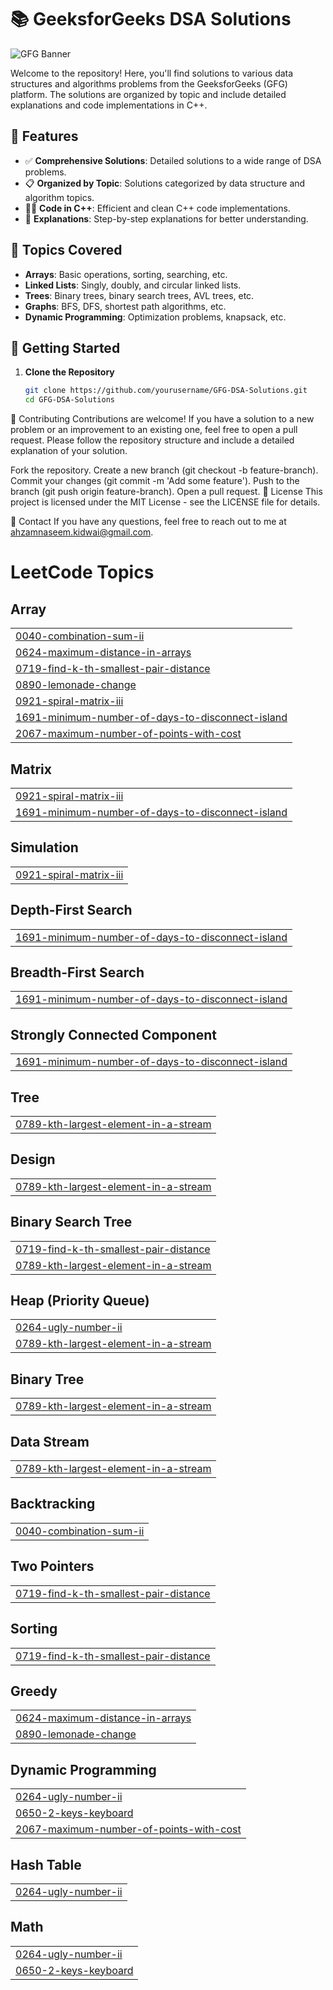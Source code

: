 # 📚 GeeksforGeeks DSA Solutions

![GFG Banner](https://media.geeksforgeeks.org/wp-content/cdn-uploads/20210306122554/gfg-new-logo.png)

Welcome to the repository! Here, you'll find solutions to various data structures and algorithms problems from the GeeksforGeeks (GFG) platform. The solutions are organized by topic and include detailed explanations and code implementations in C++.

## 🌟 Features
- ✅ **Comprehensive Solutions**: Detailed solutions to a wide range of DSA problems.
- 📋 **Organized by Topic**: Solutions categorized by data structure and algorithm topics.
- 🧑‍💻 **Code in C++**: Efficient and clean C++ code implementations.
- 📖 **Explanations**: Step-by-step explanations for better understanding.

## 📜 Topics Covered

- **Arrays**: Basic operations, sorting, searching, etc.
- **Linked Lists**: Singly, doubly, and circular linked lists.
- **Trees**: Binary trees, binary search trees, AVL trees, etc.
- **Graphs**: BFS, DFS, shortest path algorithms, etc.
- **Dynamic Programming**: Optimization problems, knapsack, etc.

## 🚀 Getting Started

1. **Clone the Repository**
   ```bash
   git clone https://github.com/yourusername/GFG-DSA-Solutions.git
   cd GFG-DSA-Solutions

🤝 Contributing
Contributions are welcome! If you have a solution to a new problem or an improvement to an existing one, feel free to open a pull request. Please follow the repository structure and include a detailed explanation of your solution.

Fork the repository.
Create a new branch (git checkout -b feature-branch).
Commit your changes (git commit -m 'Add some feature').
Push to the branch (git push origin feature-branch).
Open a pull request.
📝 License
This project is licensed under the MIT License - see the LICENSE file for details.

📧 Contact
If you have any questions, feel free to reach out to me at ahzamnaseem.kidwai@gmail.com.


<!---LeetCode Topics Start-->
# LeetCode Topics
## Array
|  |
| ------- |
| [0040-combination-sum-ii](https://github.com/ahzamkidwai/Data-Structures-Algorithms-Code/tree/master/0040-combination-sum-ii) |
| [0624-maximum-distance-in-arrays](https://github.com/ahzamkidwai/Data-Structures-Algorithms-Code/tree/master/0624-maximum-distance-in-arrays) |
| [0719-find-k-th-smallest-pair-distance](https://github.com/ahzamkidwai/Data-Structures-Algorithms-Code/tree/master/0719-find-k-th-smallest-pair-distance) |
| [0890-lemonade-change](https://github.com/ahzamkidwai/Data-Structures-Algorithms-Code/tree/master/0890-lemonade-change) |
| [0921-spiral-matrix-iii](https://github.com/ahzamkidwai/Data-Structures-Algorithms-Code/tree/master/0921-spiral-matrix-iii) |
| [1691-minimum-number-of-days-to-disconnect-island](https://github.com/ahzamkidwai/Data-Structures-Algorithms-Code/tree/master/1691-minimum-number-of-days-to-disconnect-island) |
| [2067-maximum-number-of-points-with-cost](https://github.com/ahzamkidwai/Data-Structures-Algorithms-Code/tree/master/2067-maximum-number-of-points-with-cost) |
## Matrix
|  |
| ------- |
| [0921-spiral-matrix-iii](https://github.com/ahzamkidwai/Data-Structures-Algorithms-Code/tree/master/0921-spiral-matrix-iii) |
| [1691-minimum-number-of-days-to-disconnect-island](https://github.com/ahzamkidwai/Data-Structures-Algorithms-Code/tree/master/1691-minimum-number-of-days-to-disconnect-island) |
## Simulation
|  |
| ------- |
| [0921-spiral-matrix-iii](https://github.com/ahzamkidwai/Data-Structures-Algorithms-Code/tree/master/0921-spiral-matrix-iii) |
## Depth-First Search
|  |
| ------- |
| [1691-minimum-number-of-days-to-disconnect-island](https://github.com/ahzamkidwai/Data-Structures-Algorithms-Code/tree/master/1691-minimum-number-of-days-to-disconnect-island) |
## Breadth-First Search
|  |
| ------- |
| [1691-minimum-number-of-days-to-disconnect-island](https://github.com/ahzamkidwai/Data-Structures-Algorithms-Code/tree/master/1691-minimum-number-of-days-to-disconnect-island) |
## Strongly Connected Component
|  |
| ------- |
| [1691-minimum-number-of-days-to-disconnect-island](https://github.com/ahzamkidwai/Data-Structures-Algorithms-Code/tree/master/1691-minimum-number-of-days-to-disconnect-island) |
## Tree
|  |
| ------- |
| [0789-kth-largest-element-in-a-stream](https://github.com/ahzamkidwai/Data-Structures-Algorithms-Code/tree/master/0789-kth-largest-element-in-a-stream) |
## Design
|  |
| ------- |
| [0789-kth-largest-element-in-a-stream](https://github.com/ahzamkidwai/Data-Structures-Algorithms-Code/tree/master/0789-kth-largest-element-in-a-stream) |
## Binary Search Tree
|  |
| ------- |
| [0719-find-k-th-smallest-pair-distance](https://github.com/ahzamkidwai/Data-Structures-Algorithms-Code/tree/master/0719-find-k-th-smallest-pair-distance) |
| [0789-kth-largest-element-in-a-stream](https://github.com/ahzamkidwai/Data-Structures-Algorithms-Code/tree/master/0789-kth-largest-element-in-a-stream) |
## Heap (Priority Queue)
|  |
| ------- |
| [0264-ugly-number-ii](https://github.com/ahzamkidwai/Data-Structures-Algorithms-Code/tree/master/0264-ugly-number-ii) |
| [0789-kth-largest-element-in-a-stream](https://github.com/ahzamkidwai/Data-Structures-Algorithms-Code/tree/master/0789-kth-largest-element-in-a-stream) |
## Binary Tree
|  |
| ------- |
| [0789-kth-largest-element-in-a-stream](https://github.com/ahzamkidwai/Data-Structures-Algorithms-Code/tree/master/0789-kth-largest-element-in-a-stream) |
## Data Stream
|  |
| ------- |
| [0789-kth-largest-element-in-a-stream](https://github.com/ahzamkidwai/Data-Structures-Algorithms-Code/tree/master/0789-kth-largest-element-in-a-stream) |
## Backtracking
|  |
| ------- |
| [0040-combination-sum-ii](https://github.com/ahzamkidwai/Data-Structures-Algorithms-Code/tree/master/0040-combination-sum-ii) |
## Two Pointers
|  |
| ------- |
| [0719-find-k-th-smallest-pair-distance](https://github.com/ahzamkidwai/Data-Structures-Algorithms-Code/tree/master/0719-find-k-th-smallest-pair-distance) |
## Sorting
|  |
| ------- |
| [0719-find-k-th-smallest-pair-distance](https://github.com/ahzamkidwai/Data-Structures-Algorithms-Code/tree/master/0719-find-k-th-smallest-pair-distance) |
## Greedy
|  |
| ------- |
| [0624-maximum-distance-in-arrays](https://github.com/ahzamkidwai/Data-Structures-Algorithms-Code/tree/master/0624-maximum-distance-in-arrays) |
| [0890-lemonade-change](https://github.com/ahzamkidwai/Data-Structures-Algorithms-Code/tree/master/0890-lemonade-change) |
## Dynamic Programming
|  |
| ------- |
| [0264-ugly-number-ii](https://github.com/ahzamkidwai/Data-Structures-Algorithms-Code/tree/master/0264-ugly-number-ii) |
| [0650-2-keys-keyboard](https://github.com/ahzamkidwai/Data-Structures-Algorithms-Code/tree/master/0650-2-keys-keyboard) |
| [2067-maximum-number-of-points-with-cost](https://github.com/ahzamkidwai/Data-Structures-Algorithms-Code/tree/master/2067-maximum-number-of-points-with-cost) |
## Hash Table
|  |
| ------- |
| [0264-ugly-number-ii](https://github.com/ahzamkidwai/Data-Structures-Algorithms-Code/tree/master/0264-ugly-number-ii) |
## Math
|  |
| ------- |
| [0264-ugly-number-ii](https://github.com/ahzamkidwai/Data-Structures-Algorithms-Code/tree/master/0264-ugly-number-ii) |
| [0650-2-keys-keyboard](https://github.com/ahzamkidwai/Data-Structures-Algorithms-Code/tree/master/0650-2-keys-keyboard) |
<!---LeetCode Topics End-->